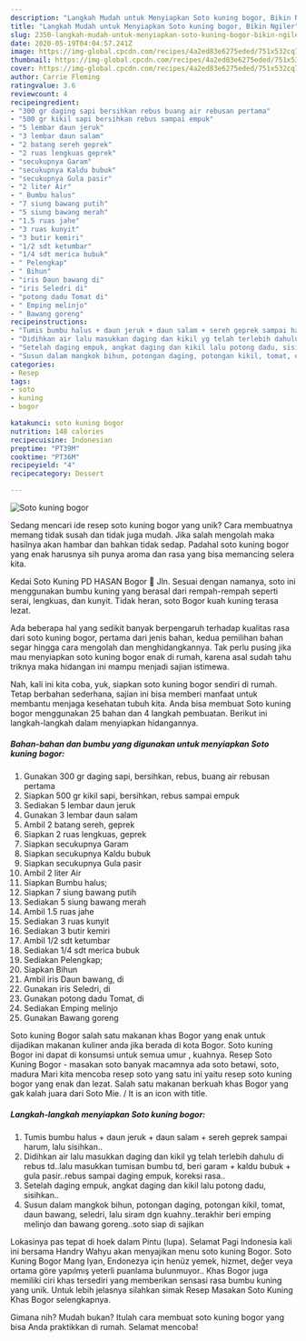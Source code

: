 ```yaml
---
description: "Langkah Mudah untuk Menyiapkan Soto kuning bogor, Bikin Ngiler"
title: "Langkah Mudah untuk Menyiapkan Soto kuning bogor, Bikin Ngiler"
slug: 2350-langkah-mudah-untuk-menyiapkan-soto-kuning-bogor-bikin-ngiler
date: 2020-05-19T04:04:57.241Z
image: https://img-global.cpcdn.com/recipes/4a2ed83e6275eded/751x532cq70/soto-kuning-bogor-foto-resep-utama.jpg
thumbnail: https://img-global.cpcdn.com/recipes/4a2ed83e6275eded/751x532cq70/soto-kuning-bogor-foto-resep-utama.jpg
cover: https://img-global.cpcdn.com/recipes/4a2ed83e6275eded/751x532cq70/soto-kuning-bogor-foto-resep-utama.jpg
author: Carrie Fleming
ratingvalue: 3.6
reviewcount: 4
recipeingredient:
- "300 gr daging sapi bersihkan rebus buang air rebusan pertama"
- "500 gr kikil sapi bersihkan rebus sampai empuk"
- "5 lembar daun jeruk"
- "3 lembar daun salam"
- "2 batang sereh geprek"
- "2 ruas lengkuas geprek"
- "secukupnya Garam"
- "secukupnya Kaldu bubuk"
- "secukupnya Gula pasir"
- "2 liter Air"
- " Bumbu halus"
- "7 siung bawang putih"
- "5 siung bawang merah"
- "1.5 ruas jahe"
- "3 ruas kunyit"
- "3 butir kemiri"
- "1/2 sdt ketumbar"
- "1/4 sdt merica bubuk"
- " Pelengkap"
- " Bihun"
- "iris Daun bawang di"
- "iris Seledri di"
- "potong dadu Tomat di"
- " Emping melinjo"
- " Bawang goreng"
recipeinstructions:
- "Tumis bumbu halus + daun jeruk + daun salam + sereh geprek sampai harum, lalu sisihkan.."
- "Didihkan air lalu masukkan daging dan kikil yg telah terlebih dahulu di rebus td..lalu masukkan tumisan bumbu td, beri garam + kaldu bubuk + gula pasir..rebus sampai daging empuk, koreksi rasa.."
- "Setelah daging empuk, angkat daging dan kikil lalu potong dadu, sisihkan.."
- "Susun dalam mangkok bihun, potongan daging, potongan kikil, tomat, daun bawang, seledri, lalu siram dgn kuahny..terakhir beri emping melinjo dan bawang goreng..soto siap di sajikan"
categories:
- Resep
tags:
- soto
- kuning
- bogor

katakunci: soto kuning bogor 
nutrition: 148 calories
recipecuisine: Indonesian
preptime: "PT39M"
cooktime: "PT36M"
recipeyield: "4"
recipecategory: Dessert

---
```



![Soto kuning bogor](https://img-global.cpcdn.com/recipes/4a2ed83e6275eded/751x532cq70/soto-kuning-bogor-foto-resep-utama.jpg)

Sedang mencari ide resep soto kuning bogor yang unik? Cara membuatnya memang tidak susah dan tidak juga mudah. Jika salah mengolah maka hasilnya akan hambar dan bahkan tidak sedap. Padahal soto kuning bogor yang enak harusnya sih punya aroma dan rasa yang bisa memancing selera kita.

Kedai Soto Kuning PD HASAN Bogor 📍 Jln. Sesuai dengan namanya, soto ini menggunakan bumbu kuning yang berasal dari rempah-rempah seperti serai, lengkuas, dan kunyit. Tidak heran, soto Bogor kuah kuning terasa lezat.

Ada beberapa hal yang sedikit banyak berpengaruh terhadap kualitas rasa dari soto kuning bogor, pertama dari jenis bahan, kedua pemilihan bahan segar hingga cara mengolah dan menghidangkannya. Tak perlu pusing jika mau menyiapkan soto kuning bogor enak di rumah, karena asal sudah tahu triknya maka hidangan ini mampu menjadi sajian istimewa.


Nah, kali ini kita coba, yuk, siapkan soto kuning bogor sendiri di rumah. Tetap berbahan sederhana, sajian ini bisa memberi manfaat untuk membantu menjaga kesehatan tubuh kita. Anda bisa membuat Soto kuning bogor menggunakan 25 bahan dan 4 langkah pembuatan. Berikut ini langkah-langkah dalam menyiapkan hidangannya.

<!--inarticleads1-->

##### Bahan-bahan dan bumbu yang digunakan untuk menyiapkan Soto kuning bogor:

1. Gunakan 300 gr daging sapi, bersihkan, rebus, buang air rebusan pertama
1. Siapkan 500 gr kikil sapi, bersihkan, rebus sampai empuk
1. Sediakan 5 lembar daun jeruk
1. Gunakan 3 lembar daun salam
1. Ambil 2 batang sereh, geprek
1. Siapkan 2 ruas lengkuas, geprek
1. Siapkan secukupnya Garam
1. Siapkan secukupnya Kaldu bubuk
1. Siapkan secukupnya Gula pasir
1. Ambil 2 liter Air
1. Siapkan  Bumbu halus;
1. Siapkan 7 siung bawang putih
1. Sediakan 5 siung bawang merah
1. Ambil 1.5 ruas jahe
1. Sediakan 3 ruas kunyit
1. Sediakan 3 butir kemiri
1. Ambil 1/2 sdt ketumbar
1. Sediakan 1/4 sdt merica bubuk
1. Sediakan  Pelengkap;
1. Siapkan  Bihun
1. Ambil iris Daun bawang, di
1. Gunakan iris Seledri, di
1. Gunakan potong dadu Tomat, di
1. Sediakan  Emping melinjo
1. Gunakan  Bawang goreng


Soto kuning Bogor salah satu makanan khas Bogor yang enak untuk dijadikan makanan kuliner anda jika berada di kota Bogor. Soto kuning Bogor ini dapat di konsumsi untuk semua umur , kuahnya. Resep Soto Kuning Bogor - masakan soto banyak macamnya ada soto betawi, soto, madura Mari kita mencoba resep soto yang satu ini yaitu resep soto kuning bogor yang enak dan lezat. Salah satu makanan berkuah khas Bogor yang gak kalah juara dari Soto Mie. / It is an icon with title. 

<!--inarticleads2-->

##### Langkah-langkah menyiapkan Soto kuning bogor:

1. Tumis bumbu halus + daun jeruk + daun salam + sereh geprek sampai harum, lalu sisihkan..
1. Didihkan air lalu masukkan daging dan kikil yg telah terlebih dahulu di rebus td..lalu masukkan tumisan bumbu td, beri garam + kaldu bubuk + gula pasir..rebus sampai daging empuk, koreksi rasa..
1. Setelah daging empuk, angkat daging dan kikil lalu potong dadu, sisihkan..
1. Susun dalam mangkok bihun, potongan daging, potongan kikil, tomat, daun bawang, seledri, lalu siram dgn kuahny..terakhir beri emping melinjo dan bawang goreng..soto siap di sajikan


Lokasinya pas tepat di hoek dalam Pintu (lupa). Selamat Pagi Indonesia kali ini bersama Handry Wahyu akan menyajikan menu soto kuning Bogor. Soto Kuning Bogor Mang Iyan, Endonezya için henüz yemek, hizmet, değer veya ortama göre yapılmış yeterli puanlama bulunmuyor.. Khas Bogor juga memiliki ciri khas tersediri yang memberikan sensasi rasa bumbu kuning yang unik. Untuk lebih jelasnya silahkan simak Resep Masakan Soto Kuning Khas Bogor selengkapnya. 

Gimana nih? Mudah bukan? Itulah cara membuat soto kuning bogor yang bisa Anda praktikkan di rumah. Selamat mencoba!
